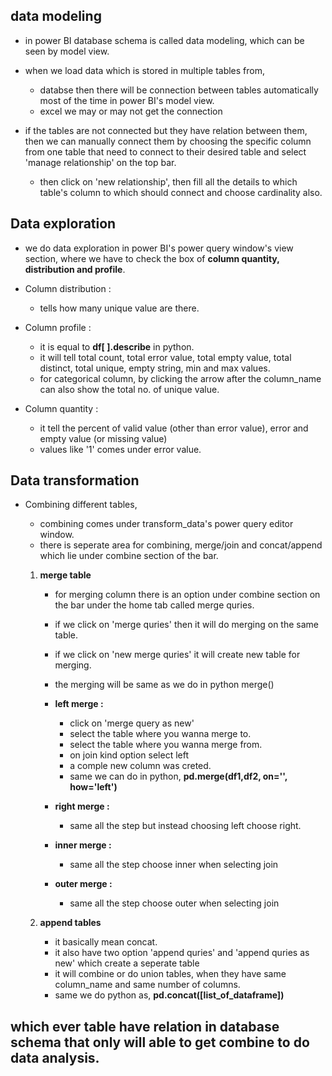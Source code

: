 ## **data modeling**
- in power BI database schema is called data modeling, which can be seen by model view.

- when we load data which is stored in multiple tables from, 
    - databse then there will be connection between tables automatically most of the time in power BI's model view.
    - excel we may or may not get the connection

- if the tables are not connected but they have relation between them, then we can manually connect them by choosing the specific column from one table that need to connect to their desired table and select 'manage relationship' on the top bar.
    - then click on 'new relationship', then fill all the details to which table's column to which should connect and choose cardinality also.


## **Data exploration**
- we do data exploration in power BI's power query window's view section, where we have to check the box of **column quantity, distribution and profile**.

- Column distribution : 
    - tells how many unique value are there.

- Column profile :
    - it is equal to **df[ ].describe** in python.
    - it will tell total count, total error value, total empty value, total distinct, total unique, empty string, min and max values.
    - for categorical column, by clicking the arrow after the column_name can also show the total no. of unique value.

- Column quantity :
    - it tell the percent of valid value (other than error value), error and empty value (or missing value)
    - values like '1' comes under error value.


## **Data transformation**
- Combining different tables,
    - combining comes under transform_data's power query editor window.
    - there is seperate area for combining, merge/join and concat/append which lie under combine section of the bar.

    1. **merge table**
        - for merging column there is an option under combine section on the bar under the home tab called merge quries.
        - if we click on 'merge quries' then it will do merging on the same table.
        - if we click on 'new merge quries' it will create new table for merging.
        - the merging will be same as we do in python merge()

        - **left merge :**
            - click on 'merge query as new'
            - select the table where you wanna merge to.
            - select the table where you wanna merge from.
            - on join kind option select left
            - a comple new column was creted.
            - same we can do in python, **pd.merge(df1,df2, on='', how='left')**

        - **right merge :**
            - same all the step but instead choosing left choose right.

        - **inner merge :**
            - same all the step choose inner when selecting join

        - **outer merge :**
            - same all the step choose outer when selecting join

    2. **append tables**
        - it basically mean concat.
        - it also have two option 'append quries' and 'append quries as new' which create a seperate table 
        - it will combine or do union tables, when they have same column_name and same number of columns.
        - same we do python as, **pd.concat([list_of_dataframe])**
        
## **which ever table have relation in database schema that only will able to get combine to do data analysis.**